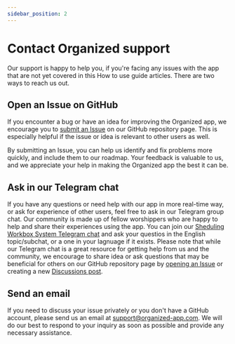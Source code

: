```yaml
---
sidebar_position: 2
---
```


# Contact Organized support

Our support is happy to help you, if you're facing any issues with the app that are not yet covered in this How to use guide articles. There are two ways to reach us out.

## Open an Issue on GitHub

If you encounter a bug or have an idea for improving the Organized app, we encourage you to [submit an Issue](https://github.com/sws2apps/organized-app/issues/new/choose) on our GitHub repository page. This is especially helpful if the issue or idea is relevant to other users as well.

By submitting an Issue, you can help us identify and fix problems more quickly, and include them to our roadmap. Your feedback is valuable to us, and we appreciate your help in making the Organized app the best it can be.

## Ask in our Telegram chat

If you have any questions or need help with our app in more real-time way, or ask for experience of other users, feel free to ask in our Telegram group chat. Our community is made up of fellow worshippers who are happy to help and share their experiences using the app. You can join our [Sheduling Workbox System Telegram chat](https://t.me/+cSAJmkiVneQwNjQ8) and ask your questios in the English topic/subchat, or a one in your lagnuage if it exists. Please note that while our Telegram chat is a great resource for getting help from us and the community, we encourage to share idea or ask questions that may be beneficial for others on our GitHub repository page by [opening an Issue](https://github.com/sws2apps/organized-app/issues/new/choose) or creating a new [Discussions post](https://github.com/sws2apps/organized-app/discussions).

## Send an email

If you need to discuss your issue privately or you don't have a GitHub account, please send us an email at [support@organized-app.com](mailto:support@organized-app.com). We will do our best to respond to your inquiry as soon as possible and provide any necessary assistance.